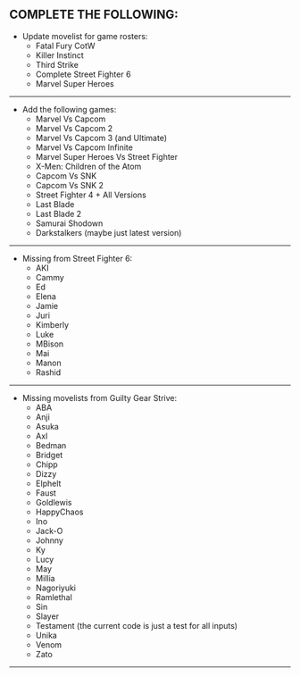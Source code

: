 COMPLETE THE FOLLOWING:
-----------------------------------

- Update movelist for game rosters:
    - Fatal Fury CotW 
    - Killer Instinct 
    - Third Strike
    - Complete Street Fighter 6
    - Marvel Super Heroes

-----------------------------------

- Add the following games:
    - Marvel Vs Capcom
    - Marvel Vs Capcom 2
    - Marvel Vs Capcom 3 (and Ultimate)
    - Marvel Vs Capcom Infinite
    - Marvel Super Heroes Vs Street Fighter
    - X-Men: Children of the Atom
    - Capcom Vs SNK
    - Capcom Vs SNK 2
    - Street Fighter 4 + All Versions
    - Last Blade
    - Last Blade 2
    - Samurai Shodown
    - Darkstalkers (maybe just latest version)

-----------------------------------

- Missing from Street Fighter 6:
    - AKI
    - Cammy
    - Ed
    - Elena
    - Jamie
    - Juri
    - Kimberly
    - Luke
    - MBison
    - Mai
    - Manon
    - Rashid

-----------------------------------

- Missing movelists from Guilty Gear Strive:
    - ABA 
    - Anji 
    - Asuka 
    - Axl 
    - Bedman
    - Bridget
    - Chipp
    - Dizzy
    - Elphelt
    - Faust
    - Goldlewis
    - HappyChaos
    - Ino
    - Jack-O
    - Johnny
    - Ky
    - Lucy
    - May
    - Millia
    - Nagoriyuki
    - Ramlethal
    - Sin
    - Slayer
    - Testament (the current code is just a test for all inputs)
    - Unika
    - Venom
    - Zato

-----------------------------------
